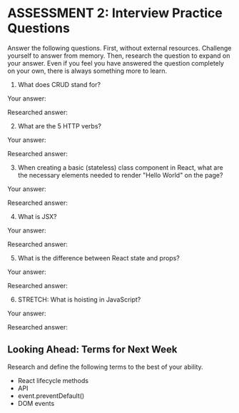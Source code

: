 # ASSESSMENT 2: Interview Practice Questions

Answer the following questions. First, without external resources. Challenge yourself to answer from memory. Then, research the question to expand on your answer. Even if you feel you have answered the question completely on your own, there is always something more to learn.

1. What does CRUD stand for?

  Your answer:

  Researched answer:



2. What are the 5 HTTP verbs?

  Your answer:

  Researched answer:



3. When creating a basic (stateless) class component in React, what are the necessary elements needed to render "Hello World" on the page?

  Your answer:

  Researched answer:



4. What is JSX?

  Your answer:

  Researched answer:



5. What is the difference between React state and props?

  Your answer:

  Researched answer:



6. STRETCH: What is hoisting in JavaScript?

  Your answer:

  Researched answer:



## Looking Ahead: Terms for Next Week

Research and define the following terms to the best of your ability.

- React lifecycle methods
- API
- event.preventDefault()
- DOM events
